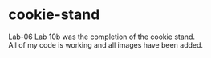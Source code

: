 # cookie-stand
Lab-06
Lab 10b was the completion of the cookie stand.  
All of my code is working and all images have been added.
